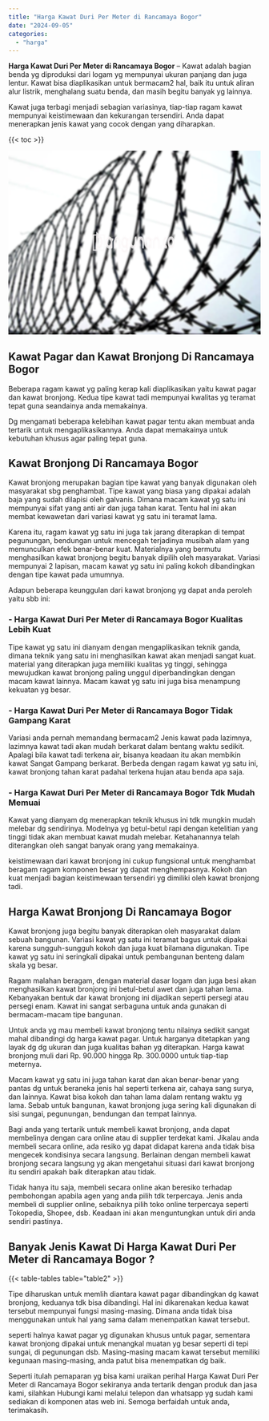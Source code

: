 ```yaml
---
title: "Harga Kawat Duri Per Meter di Rancamaya Bogor"
date: "2024-09-05"
categories: 
  - "harga"
---
```


**Harga Kawat Duri Per Meter di Rancamaya Bogor** – Kawat adalah bagian benda yg diproduksi dari logam yg mempunyai ukuran panjang dan juga lentur. Kawat bisa diaplikasikan untuk bermacam2 hal, baik itu untuk aliran alur listrik, menghalang suatu benda, dan masih begitu banyak yg lainnya.

Kawat juga terbagi menjadi sebagian variasinya, tiap-tiap ragam kawat mempunyai keistimewaan dan kekurangan tersendiri. Anda dapat menerapkan jenis kawat yang cocok dengan yang diharapkan.

{{< toc >}}

![Harga Kawat Duri Per Meter di Rancamaya Bogor](/images/jual-kawat-murah44.png)

## Kawat Pagar dan Kawat Bronjong Di Rancamaya Bogor

Beberapa ragam kawat yg paling kerap kali diaplikasikan yaitu kawat pagar dan kawat bronjong. Kedua tipe kawat tadi mempunyai kwalitas yg teramat tepat guna seandainya anda memakainya.

Dg mengamati beberapa kelebihan kawat pagar tentu akan membuat anda tertarik untuk mengaplikasikannya. Anda dapat memakainya untuk kebutuhan khusus agar paling tepat guna.

## Kawat Bronjong Di Rancamaya Bogor

Kawat bronjong merupakan bagian tipe kawat yang banyak digunakan oleh masyarakat sbg penghambat. Tipe kawat yang biasa yang dipakai adalah baja yang sudah dilapisi oleh galvanis. Dimana macam kawat yg satu ini mempunyai sifat yang anti air dan juga tahan karat. Tentu hal ini akan membat kewawetan dari variasi kawat yg satu ini teramat lama.

Karena itu, ragam kawat yg satu ini juga tak jarang diterapkan di tempat pegunungan, bendungan untuk mencegah terjadinya musibah alam yang memunculkan efek benar-benar kuat. Materialnya yang bermutu menghasilkan kawat bronjong begitu banyak dipilih oleh masyarakat. Variasi mempunyai 2 lapisan, macam kawat yg satu ini paling kokoh dibandingkan dengan tipe kawat pada umumnya.

Adapun beberapa keunggulan dari kawat bronjong yg dapat anda peroleh yaitu sbb ini:

### \- Harga Kawat Duri Per Meter di Rancamaya Bogor Kualitas Lebih Kuat

Tipe kawat yg satu ini dianyam dengan mengaplikasikan teknik ganda, dimana teknik yang satu ini menghasilkan kawat akan menjadi sangat kuat. material yang diterapkan juga memiliki kualitas yg tinggi, sehingga mewujudkan kawat bronjong paling unggul diperbandingkan dengan macam kawat lainnya. Macam kawat yg satu ini juga bisa menampung kekuatan yg besar.

### \- Harga Kawat Duri Per Meter di Rancamaya Bogor Tidak Gampang Karat

Variasi anda pernah memandang bermacam2 Jenis kawat pada lazimnya, lazimnya kawat tadi akan mudah berkarat dalam bentang waktu sedikit. Apalagi bila kawat tadi terkena air, bisanya keadaan itu akan membikin kawat Sangat Gampang berkarat. Berbeda dengan ragam kawat yg satu ini, kawat bronjong tahan karat padahal terkena hujan atau benda apa saja.

### \- Harga Kawat Duri Per Meter di Rancamaya Bogor Tdk Mudah Memuai

Kawat yang dianyam dg menerapkan teknik khusus ini tdk mungkin mudah melebar dg sendirinya. Modelnya yg betul-betul rapi dengan ketelitian yang tinggi tidak akan membuat kawat mudah melebar. Ketahanannya telah diterangkan oleh sangat banyak orang yang memakainya.

keistimewaan dari kawat bronjong ini cukup fungsional untuk menghambat beragam ragam komponen besar yg dapat menghempasnya. Kokoh dan kuat menjadi bagian keistimewaan tersendiri yg dimiliki oleh kawat bronjong tadi.

## Harga Kawat Bronjong Di Rancamaya Bogor

Kawat bronjong juga begitu banyak diterapkan oleh masyarakat dalam sebuah bangunan. Variasi kawat yg satu ini teramat bagus untuk dipakai karena sungguh-sungguh kokoh dan juga kuat bilamana digunakan. Tipe kawat yg satu ini seringkali dipakai untuk pembangunan benteng dalam skala yg besar.

Ragam malahan beragam, dengan material dasar logam dan juga besi akan menghasilkan kawat bronjong ini betul-betul awet dan juga tahan lama. Kebanyakan bentuk dar kawat bronjong ini dijadikan seperti persegi atau persegi enam. Kawat ini sangat serbaguna untuk anda gunakan di bermacam-macam tipe bangunan.

Untuk anda yg mau membeli kawat bronjong tentu nilainya sedikit sangat mahal dibandingi dg harga kawat pagar. Untuk harganya ditetapkan yang layak dg dg ukuran dan juga kualitas bahan yg diterapkan. Harga kawat bronjong muli dari Rp. 90.000 hingga Rp. 300.0000 untuk tiap-tiap meternya.

Macam kawat yg satu ini juga tahan karat dan akan benar-benar yang pantas dg untuk beraneka jenis hal seperti terkena air, cahaya sang surya, dan lainnya. Kawat bisa kokoh dan tahan lama dalam rentang waktu yg lama. Sebab untuk bangunan, kawat bronjong juga sering kali digunakan di sisi sungai, pegunungan, bendungan dan tempat lainnya.

Bagi anda yang tertarik untuk membeli kawat bronjong, anda dapat membelinya dengan cara online atau di supplier terdekat kami. Jikalau anda membeli secara online, ada resiko yg dapat didapat karena anda tidak bisa mengecek kondisinya secara langsung. Berlainan dengan membeli kawat bronjong secara langsung yg akan mengetahui situasi dari kawat bronjong itu sendiri apakah baik diterapkan atau tidak.

Tidak hanya itu saja, membeli secara online akan beresiko terhadap pembohongan apabila agen yang anda pilih tdk terpercaya. Jenis anda membeli di supplier online, sebaiknya pilih toko online terpercaya seperti Tokopedia, Shopee, dsb. Keadaan ini akan menguntungkan untuk diri anda sendiri pastinya.

## Banyak Jenis Kawat Di Harga Kawat Duri Per Meter di Rancamaya Bogor ?

{{< table-tables table="table2" >}}

Tipe diharuskan untuk memlih diantara kawat pagar dibandingkan dg kawat bronjong, keduanya tdk bisa dibandingi. Hal ini dikarenakan kedua kawat tersebut mempunyai fungsi masing-masing. Dimana anda tidak bisa menggunakan untuk hal yang sama dalam menempatkan kawat tersebut.

seperti halnya kawat pagar yg digunakan khusus untuk pagar, sementara kawat bronjong dipakai untuk menangkal muatan yg besar seperti di tepi sungai, di pegunungan dsb. Masing-masing macam kawat tersebut memiliki kegunaan masing-masing, anda patut bisa menempatkan dg baik.

Seperti itulah pemaparan yg bisa kami uraikan perihal Harga Kawat Duri Per Meter di Rancamaya Bogor sekiranya anda tertarik dengan produk dan jasa kami, silahkan Hubungi kami melalui telepon dan whatsapp yg sudah kami sediakan di komponen atas web ini. Semoga berfaidah untuk anda, terimakasih.
